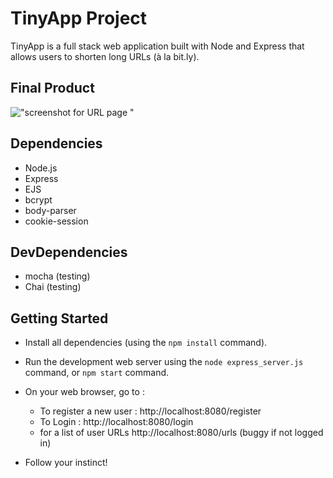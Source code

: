 # TinyApp Project

TinyApp is a full stack web application built with Node and Express that allows users to shorten long URLs (à la bit.ly).

## Final Product

!["screenshot for URL page "](https://github.com/AH82/tinyapp/blob/master/docs/tinyApp_urls_creenshot.png?raw=true)
<!-- !["screenshot description"](#) -->

## Dependencies

- Node.js
- Express
- EJS
- bcrypt
- body-parser
- cookie-session

## DevDependencies
- mocha (testing)
- Chai (testing)

## Getting Started

- Install all dependencies (using the `npm install` command).
- Run the development web server using the `node express_server.js` command, or `npm start` command.
- On your web browser, go to :
  - To register a new user :
  http://localhost:8080/register
  - To Login : 
  http://localhost:8080/login
  -  for a list of user URLs
  http://localhost:8080/urls (buggy if not logged in)

- Follow your instinct!

